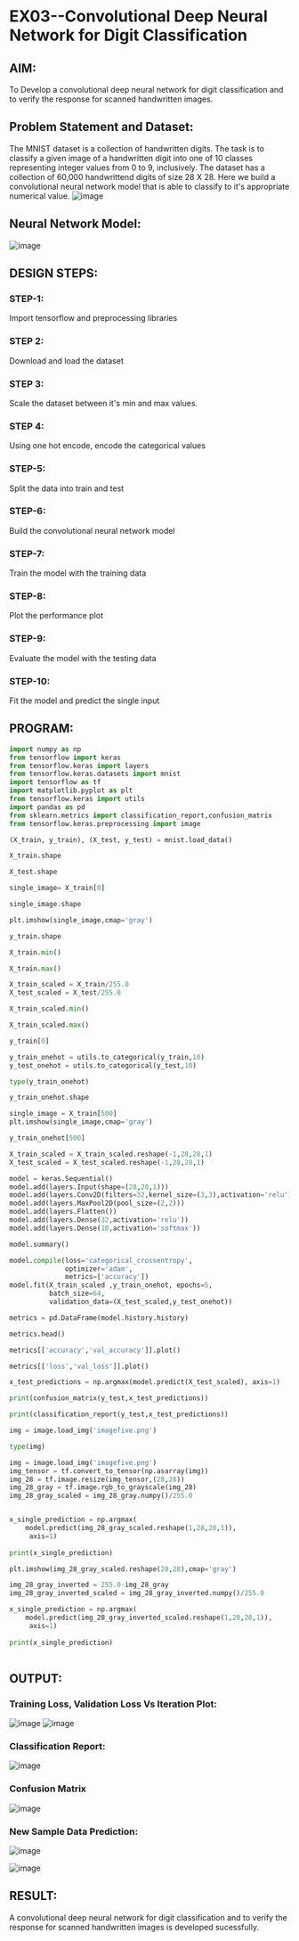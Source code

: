 # EX03--Convolutional Deep Neural Network for Digit Classification

## AIM:

To Develop a convolutional deep neural network for digit classification and to verify the response for scanned handwritten images.

## Problem Statement and Dataset:
The MNIST dataset is a collection of handwritten digits. The task is to classify a given image of a handwritten digit into one of 10 classes representing integer values from 0 to 9, inclusively. The dataset has a collection of 60,000 handwrittend digits of size 28 X 28. Here we build a convolutional neural network model that is able to classify to it's appropriate numerical value.
![image](https://user-images.githubusercontent.com/94164665/230705640-8ad66af5-a17f-48fb-bacb-2fd8121fe51b.png)

## Neural Network Model:
![image](https://user-images.githubusercontent.com/94164665/230705825-20755f3c-9ada-416d-be61-f416817964af.png)

## DESIGN STEPS:

### STEP-1:
Import tensorflow and preprocessing libraries
### STEP 2: 
Download and load the dataset
### STEP 3:
Scale the dataset between it's min and max values.
### STEP 4:
Using one hot encode, encode the categorical values
### STEP-5:
Split the data into train and test
### STEP-6:
Build the convolutional neural network model
### STEP-7:
Train the model with the training data
### STEP-8:
Plot the performance plot
### STEP-9:
Evaluate the model with the testing data
### STEP-10:
Fit the model and predict the single input


## PROGRAM:
```python
import numpy as np
from tensorflow import keras
from tensorflow.keras import layers
from tensorflow.keras.datasets import mnist
import tensorflow as tf
import matplotlib.pyplot as plt
from tensorflow.keras import utils
import pandas as pd
from sklearn.metrics import classification_report,confusion_matrix
from tensorflow.keras.preprocessing import image

(X_train, y_train), (X_test, y_test) = mnist.load_data()

X_train.shape

X_test.shape

single_image= X_train[0]

single_image.shape

plt.imshow(single_image,cmap='gray')

y_train.shape

X_train.min()

X_train.max()

X_train_scaled = X_train/255.0
X_test_scaled = X_test/255.0

X_train_scaled.min()

X_train_scaled.max()

y_train[0]

y_train_onehot = utils.to_categorical(y_train,10)
y_test_onehot = utils.to_categorical(y_test,10)

type(y_train_onehot)

y_train_onehot.shape

single_image = X_train[500]
plt.imshow(single_image,cmap='gray')

y_train_onehot[500]

X_train_scaled = X_train_scaled.reshape(-1,28,28,1)
X_test_scaled = X_test_scaled.reshape(-1,28,28,1)

model = keras.Sequential()
model.add(layers.Input(shape=(28,28,1)))
model.add(layers.Conv2D(filters=32,kernel_size=(3,3),activation='relu'))
model.add(layers.MaxPool2D(pool_size=(2,2)))
model.add(layers.Flatten())
model.add(layers.Dense(32,activation='relu'))
model.add(layers.Dense(10,activation='softmax'))

model.summary()

model.compile(loss='categorical_crossentropy',
              optimizer='adam',
              metrics=['accuracy'])
model.fit(X_train_scaled ,y_train_onehot, epochs=5,
          batch_size=64, 
          validation_data=(X_test_scaled,y_test_onehot))

metrics = pd.DataFrame(model.history.history)

metrics.head()

metrics[['accuracy','val_accuracy']].plot()

metrics[['loss','val_loss']].plot()

x_test_predictions = np.argmax(model.predict(X_test_scaled), axis=1)

print(confusion_matrix(y_test,x_test_predictions))

print(classification_report(y_test,x_test_predictions))

img = image.load_img('imagefive.png')

type(img)

img = image.load_img('imagefive.png')
img_tensor = tf.convert_to_tensor(np.asarray(img))
img_28 = tf.image.resize(img_tensor,(28,28))
img_28_gray = tf.image.rgb_to_grayscale(img_28)
img_28_gray_scaled = img_28_gray.numpy()/255.0


x_single_prediction = np.argmax(
    model.predict(img_28_gray_scaled.reshape(1,28,28,1)),
     axis=1)
     
print(x_single_prediction)

plt.imshow(img_28_gray_scaled.reshape(28,28),cmap='gray')

img_28_gray_inverted = 255.0-img_28_gray
img_28_gray_inverted_scaled = img_28_gray_inverted.numpy()/255.0

x_single_prediction = np.argmax(
    model.predict(img_28_gray_inverted_scaled.reshape(1,28,28,1)),
     axis=1)
     
print(x_single_prediction)
             
```
## OUTPUT:

### Training Loss, Validation Loss Vs Iteration Plot:
![image](https://user-images.githubusercontent.com/94164665/230705869-c87254ba-2bc7-49e3-9fe6-186a4835ba39.png)
![image](https://user-images.githubusercontent.com/94164665/230705885-b221424e-0496-4fa3-aa64-0a1d02ceb7dc.png)


### Classification Report:

![image](https://user-images.githubusercontent.com/94164665/229701983-b2ae3582-e783-459f-b5b8-924e1587b3c3.png)
### Confusion Matrix
![image](https://user-images.githubusercontent.com/94164665/229701911-c2b913c5-0051-477b-ab04-a8e7e984437e.png)

### New Sample Data Prediction:
![image](https://user-images.githubusercontent.com/94164665/230705923-4536498d-ee5f-4802-a207-3485061bd7a0.png)

![image](https://user-images.githubusercontent.com/94164665/230705948-5a4a25ac-babb-40c8-b7bf-235258c458ed.png)

## RESULT:
A convolutional deep neural network for digit classification and to verify the response for scanned handwritten images is developed sucessfully.

